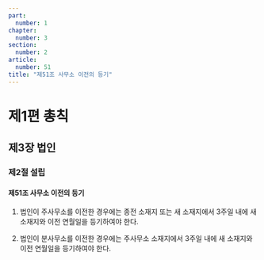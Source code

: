 ```yaml
---
part:
  number: 1
chapter:
  number: 3
section:
  number: 2
article:
  number: 51
title: "제51조 사무소 이전의 등기"
---
```


# 제1편 총칙

## 제3장 법인

### 제2절 설립

#### 제51조 사무소 이전의 등기

1. 법인이 주사무소를 이전한 경우에는 종전 소재지 또는 새 소재지에서 3주일 내에 새 소재지와 이전 연월일을 등기하여야 한다.

2. 법인이 분사무소를 이전한 경우에는 주사무소 소재지에서 3주일 내에 새 소재지와 이전 연월일을 등기하여야 한다.
